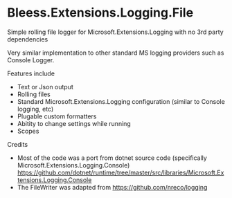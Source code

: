 # Bleess.Extensions.Logging.File
Simple rolling file logger for Microsoft.Extensions.Logging with no 3rd party dependencies

Very similar implementation to other standard MS logging providers such as Console Logger.

Features include
- Text or Json output
- Rolling files 
- Standard Microsoft.Extensions.Logging configuration (similar to Console logging, etc)
- Plugable custom formatters
- Abitity to change settings while running
- Scopes

Credits
 - Most of the code was a port from dotnet source code (specifically Microsoft.Extensions.Logging.Console) https://github.com/dotnet/runtime/tree/master/src/libraries/Microsoft.Extensions.Logging.Console
 - The FileWriter was adapted from https://github.com/nreco/logging
 
 

